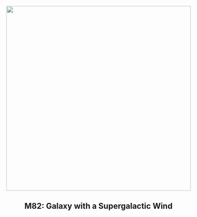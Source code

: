 
<p align="center"><img src="https://apod.nasa.gov/apod/image/2308/M82_HubblePathak_1080.jpg" width="500" height="500"></p>
<h2 align="center"> M82: Galaxy with a Supergalactic Wind </h2>

